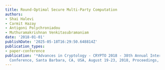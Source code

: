 ```yaml
---
title: Round-Optimal Secure Multi-Party Computation
authors:
- Shai Halevi
- Carmit Hazay
- Antigoni Polychroniadou
- Muthuramakrishnan Venkitasubramaniam
date: '2018-01-01'
publishDate: '2025-05-18T16:29:50.648814Z'
publication_types:
- paper-conference
publication: '*Advances in Cryptology - CRYPTO 2018 - 38th Annual International Cryptology
  Conference, Santa Barbara, CA, USA, August 19-23, 2018, Proceedings, Part II*'
---
```

